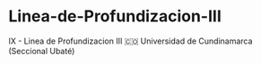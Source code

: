 # Linea-de-Profundizacion-III
IX - Linea de Profundizacion III 🇨🇴 Universidad de Cundinamarca (Seccional Ubaté)
